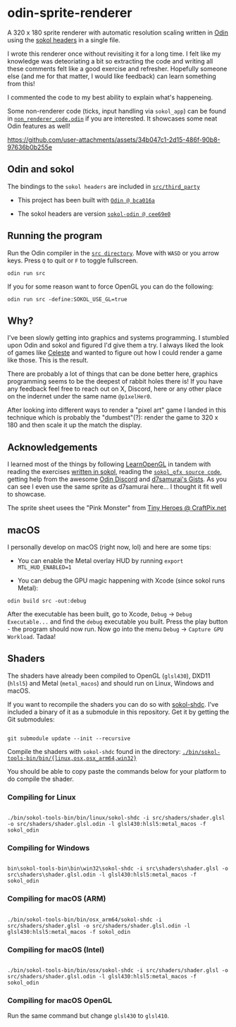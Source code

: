 # odin-sprite-renderer

A 320 x 180 sprite renderer with automatic resolution scaling written in [Odin](https://github.com/odin-lang/odin) using the [sokol headers](https://github.com/floooh/sokol) in a single file.

I wrote this renderer once without revisiting it for a long time. I felt like my knowledge was deteoriating a bit so extracting the code and writing all these comments felt like a good exercise and refresher. Hopefully someone else (and me for that matter, I would like feedback) can learn something from this!

I commented the code to my best ability to explain what's happeneing.

Some non-renderer code (ticks, input handling via `sokol_app`) can be found in [`non_renderer_code.odin`](src/non_renderer_code.odin) if you are interested. It showcases some neat Odin features as well!

https://github.com/user-attachments/assets/34b047c1-2d15-486f-90b8-97636b0b255e

## Odin and sokol

The bindings to the `sokol headers` are included in [`src/third_party`](src/third_party)

- This project has been built with [`Odin @ bca016a`](https://github.com/odin-lang/Odin/commit/bca016ae941602864cb614c60d42fc9231543dee)

- The sokol headers are version [`sokol-odin @ cee69e0`](https://github.com/floooh/sokol-odin/commit/cee69e0f828aade2e7a999482052e8af758bfe6e)

## Running the program

Run the Odin compiler in the [`src directory`](src). Move with `WASD` or you arrow keys. Press `Q` to quit or `F` to toggle fullscreen.

```
odin run src
```

If you for some reason want to force OpenGL you can do the following:

```
odin run src -define:SOKOL_USE_GL=true
```

## Why?

I've been slowly getting into graphics and systems programming. I stumbled upon Odin and sokol and figured I'd give them a try. I always liked the look of games like [Celeste](https://www.celestegame.com/) and wanted to figure out how I could render a game like those. This is the result. 

There are probably a lot of things that can be done better here, graphics programming seems to be the deepest of rabbit holes there is! If you have any feedback feel free to reach out on X, Discord, here or any other place on the indernet under the same name `@p1xelHer0`.

After looking into different ways to render a "pixel art" game I landed in this technique which is probably the "dumbest"(?): render the game to 320 x 180 and then scale it up the match the display.

## Acknowledgements

I learned most of the things by following [LearnOpenGL](https://learnopengl.com/) in tandem with reading the exercises [written in sokol](https://github.com/zeromake/learnopengl-examples), reading the [`sokol_gfx source code`](https://github.com/floooh/sokol/blob/master/sokol_gfx.h), getting help from the awesome [Odin Discord](https://discord.com/invite/odinlang) and [d7samurai's Gists](https://gist.github.com/d7samurai). As you can see I even use the same sprite as d7samurai here... I thought it fit well to showcase.

The sprite sheet usees the "Pink Monster" from [Tiny Heroes @ CraftPix.net](https://craftpix.net/freebies/free-pixel-art-tiny-hero-sprites/)

## macOS

I personally develop on macOS (right now, lol) and here are some tips:

- You can enable the Metal overlay HUD by running `export MTL_HUD_ENABLED=1`

- You can debug the GPU magic happening with Xcode (since sokol runs Metal):

```
odin build src -out:debug
```

After the executable has been built, go to Xcode, `Debug` -> `Debug Executable...` and find the `debug` executable you built. Press the play button - the program should now run. Now go into the menu `Debug` -> `Capture GPU Workload`. Tadaa!

## Shaders

The shaders have already been compiled to OpenGL (`glsl430`), DXD11 (`hlsl5`) and Metal (`metal_macos`) and should run on Linux, Windows and macOS.

If you want to recompile the shaders you can do so with [sokol-shdc](https://github.com/floooh/sokol-tools/blob/master/docs/sokol-shdc.md).
I've included a binary of it as a submodule in this repository. Get it by getting the Git submodules:

```

git submodule update --init --recursive

```

Compile the shaders with `sokol-shdc` found in the directory: [`./bin/sokol-tools-bin/bin/{linux,osx,osx_arm64,win32}`](https://github.com/floooh/sokol-tools-bin/tree/d80b1d8f20fef813092ba37f26723d3880839651/bin)

You should be able to copy paste the commands below for your platform to do compile the shader.

### Compiling for Linux

```

./bin/sokol-tools-bin/bin/linux/sokol-shdc -i src/shaders/shader.glsl -o src/shaders/shader.glsl.odin -l glsl430:hlsl5:metal_macos -f sokol_odin

```

### Compiling for Windows

```

bin\sokol-tools-bin\bin\win32\sokol-shdc -i src\shaders\shader.glsl -o src\shaders\shader.glsl.odin -l glsl430:hlsl5:metal_macos -f sokol_odin

```

### Compiling for macOS (ARM)

```

./bin/sokol-tools-bin/bin/osx_arm64/sokol-shdc -i src/shaders/shader.glsl -o src/shaders/shader.glsl.odin -l glsl430:hlsl5:metal_macos -f sokol_odin

```

### Compiling for macOS (Intel)

```

./bin/sokol-tools-bin/bin/osx/sokol-shdc -i src/shaders/shader.glsl -o src/shaders/shader.glsl.odin -l glsl430:hlsl5:metal_macos -f sokol_odin

```

### Compiling for macOS OpenGL

Run the same command but change `glsl430` to `glsl410`.
